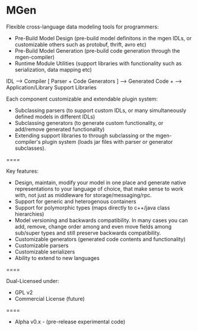 MGen
====

Flexible cross-language data modeling tools for programmers:

 * Pre-Build Model Design 	(pre-build model definitons in the mgen IDLs, or customizable others such as protobuf, thrift, avro etc)
 * Pre-Build Model Generation	(pre-build code generation through the mgen-compiler)
 * Runtime Module Utilities 	(support libraries with functionality such as serialization, data mapping etc)
 
IDL 	--> 	Compiler [ Parser + Code Generators ] 	--> 	Generated Code 
									+		-->	Application/Library
								Support Libraries

Each component customizable and extendable plugin system:
 * Subclassing parsers (to support custom IDLs, or many simultaneously defined models in different IDLs)
 * Subclassing generators (to generate custom functionality, or add/remove generated functionality)
 * Extending support libraries to  through subclassing or the mgen-compiler's plugin system (loads jar files with parser or generator subclasses). 


====

Key features:
 * Design, maintain, modify your model in one place and generate native representations to your language of choice, that make sense to work with, not just as middleware for storage/messaging/rpc.
 * Support for generic and heterogenous containers
 * Support for polymorphic types (maps directly to c++/java class hierarchies)
 * Model versioning and backwards compatibility. In many cases you can add, remove, change order among and even move fields among sub/super types and still preserve backwards compatibility.
 * Customizable generators (generated code contents and functionality)
 * Customizable parsers
 * Customizable serializers
 * Ability to extend to new languages


====

Dual-Licensed under:
 * GPL v2
 * Commercial License (future)

====

 - Alpha v0.x -
(pre-release experimental code)
